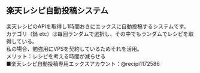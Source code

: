 ## 楽天レシピ自動投稿システム
楽天レシピのAPIを取得し1時間おきにエックスに自動投稿するシステムです。  
カテゴリ（鍋 etc）は毎回ランダムで選択し、その中でもランダムでレシピを取得している。  
私の場合、勉強用にVPSを契約しているためそれを活用。  
メリット：レシピを考える時間が減らせる  
■楽天レシピ自動投稿専用エックスアカウント：@recipi1172586

